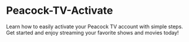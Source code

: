 # Peacock-TV-Activate
Learn how to easily activate your Peacock TV account with simple steps. Get started and enjoy streaming your favorite shows and movies today!
